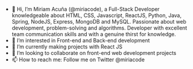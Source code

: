 - 👋 Hi, I’m Miriam Acuña (@miriacode), a Full-Stack Developer knowledgeable about HTML, CSS, Javascript, ReactJS, Python, Java, Spring, NodeJS, Express, MongoDB and MySQL. Passionate about web development,   problem-solving and algorithms. Developer with excellent team communication skills and with a genuine thirst for knowledge.
- 👀 I’m interested in Front-end and Back-end development
- 🌱 I’m currently making projects with React JS
- 💞️ I’m looking to collaborate on front-end web development projects
- 📫 How to reach me: Follow me on Twitter @miriacode

<!---
miriacode/miriacode is a ✨ special ✨ repository because its `README.md` (this file) appears on your GitHub profile.
You can click the Preview link to take a look at your changes.
--->
